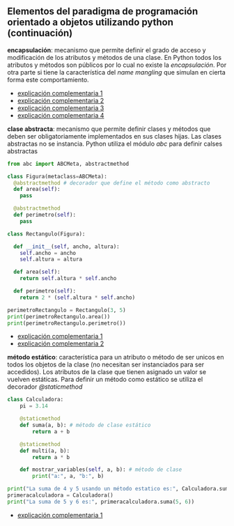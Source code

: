 ## Elementos del paradigma de programación orientado a objetos utilizando python (continuación)

**encapsulación**: mecanismo que permite definir el grado de acceso y modificación de los atributos y métodos de una clase. En Python todos los atributos y métodos son públicos por lo cual no existe la *encapsulación*. Por otra parte si tiene la característica del *name mangling* que simulan en cierta forma este comportamiento.

- [explicación complementaria 1](https://stackoverflow.com/questions/62688315/private-attributes-in-python-and-pep8)
- [explicación complementaria 2](https://stackoverflow.com/questions/1641219/does-python-have-private-variables-in-classes)
- [explicación complementaria 3](https://stackoverflow.com/questions/64579610/how-does-the-concept-of-encapsulation-work-in-python?noredirect=1#comment114190784_64579610)
- [explicación complementaria 4](https://www.genbeta.com/desarrollo/cazadores-de-mitos-las-propiedades-privadas-en-python)

**clase abstracta**: mecanismo que permite definir clases y métodos que deben ser obligatoriamente implementados en sus clases hijas. Las clases abstractas no se instancia. Python utiliza el módulo *abc* para definir calses abstractas

```python
from abc import ABCMeta, abstractmethod

class Figura(metaclass=ABCMeta):
  @abstractmethod # decorador que define el método como abstracto
  def area(self):
    pass

  @abstractmethod
  def perimetro(self):
    pass

class Rectangulo(Figura):

  def __init__(self, ancho, altura):
    self.ancho = ancho
    self.altura = altura

  def area(self):
    return self.altura * self.ancho

  def perimetro(self):
    return 2 * (self.altura * self.ancho)

perimetroRectangulo = Rectangulo(3, 5)
print(perimetroRectangulo.area())
print(perimetroRectangulo.perimetro())
```

- [explicación complementaria 1](https://www.youtube.com/watch?v=H9SnCQvoNHk)
- [explicación complementaria 2](https://www.3engine.net/wp/2015/02/clases-abstractas-en-python/)

**método estático**: característica para un atributo o método de ser unicos en todos los objetos de la clase (no necesitan ser instanciados para ser accedidos). Los atributos de la clase que tienen asignado un valor se vuelven estáticas. Para definir un método como estático se utiliza el decorador *@staticmethod* 

```python
class Calculadora:
    pi = 3.14

    @staticmethod
    def suma(a, b): # método de clase estático
        return a + b

    @staticmethod
    def multi(a, b):
        return a * b

    def mostrar_variables(self, a, b): # método de clase 
        print("a:", a, "b:", b)

print("La suma de 4 y 5 usando un método estatico es:", Calculadora.suma(4, 5))
primeracalculadora = Calculadora()
print("La suma de 5 y 6 es:", primeracalculadora.suma(5, 6))
```

- [explicación complementaria 1](https://blog.nearsoftjobs.com/tipos-de-m%C3%A9todos-en-python-cls-vs-self-d6da1e08efa8)

